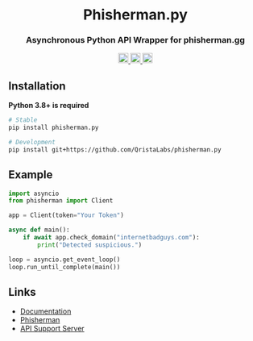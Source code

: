 <h1 align="center">Phisherman.py</h1>
<h3 align="center">
Asynchronous Python API Wrapper for phisherman.gg
</h3>

<!-- Badges. -->
<p align="center">
<a href="https://pypi.org/project/phisherman.py">
    <img height="20" alt="PyPI version" src="https://img.shields.io/pypi/v/phisherman.py">
</a>

<a href="https://pypi.org/project/flake8/">
    <img height="20" alt="Flake badge" src="https://img.shields.io/badge/code%20style-flake8-blue.svg">
</a>

<a href="https://qristalabs.github.io/phisherman.py">
    <img height="20" alt="Documentation status" src="https://img.shields.io/badge/documentation-up-00FF00.svg">
</a>
</p>

## Installation

**Python 3.8+ is required**

```sh
# Stable
pip install phisherman.py

# Development
pip install git+https://github.com/QristaLabs/phisherman.py
```

## Example

```python
import asyncio
from phisherman import Client

app = Client(token="Your Token")

async def main():
    if await app.check_domain("internetbadguys.com"):
        print("Detected suspicious.")

loop = asyncio.get_event_loop()
loop.run_until_complete(main())
```

## Links

- [Documentation](https://qristalabs.github.io/phisherman.py)
- [Phisherman](https://phisherman.gg)
- [API Support Server](https://discord.gg/8sPG4m84Vb)
